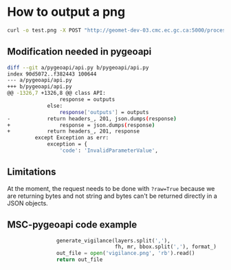 # How to output a png

```bash
curl -o test.png -X POST "http://geomet-dev-03.cmc.ec.gc.ca:5000/processes/generate-vigilance/jobs?raw=True" -H  "accept: application/json" -H  "Content-Type: application/json" -d "{\"inputs\":[{\"id\":\"layers\",\"value\":\"GEPS.DIAG.24_T8.ERGE15,GEPS.DIAG.24_T8.ERGE20,GEPS.DIAG.24_T8.ERGE25\"},{\"id\":\"forecast-hour\",\"value\":\"2020-07-05T00:00:00Z\"},{\"id\":\"model-run\",\"value\":\"2020-07-03T00:00:00Z\"},{\"id\":\"bbox\",\"value\":\"-158.203125, 83.215693, -44.296875, 36.879621\"},{\"id\":\"format\",\"value\":\"png\"}]}"
```

## Modification needed in pygeoapi

```bash
diff --git a/pygeoapi/api.py b/pygeoapi/api.py
index 90d5072..f382443 100644
--- a/pygeoapi/api.py
+++ b/pygeoapi/api.py
@@ -1326,7 +1326,8 @@ class API:
                 response = outputs
             else:
                 response['outputs'] = outputs
-            return headers_, 201, json.dumps(response)
+                response = json.dumps(response)
+            return headers_, 201, response
         except Exception as err:
             exception = {
                 'code': 'InvalidParameterValue',
```

## Limitations

At the moment, the request needs to be done with `?raw=True` because we are returning bytes and not string and bytes can't be returned directly in a JSON objects.

## MSC-pygeoapi code example

```python
                generate_vigilance(layers.split(','),
                                   fh, mr, bbox.split(','), format_)
                out_file = open('vigilance.png', 'rb').read()
                return out_file
```
